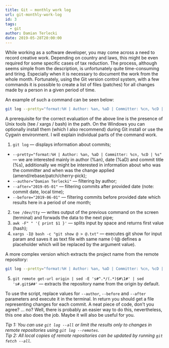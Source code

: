 ```yaml
---
title: Git — monthly work log
url: git-monthly-work-log
id: 3
tags:
  - git
author: Damian Terlecki
date: 2019-05-28T20:00:00
---
```


While working as a software developer, you may come across a need to record creative work. Depending on country and laws, this might be even required for some specific cases of tax reduction. The process, although seems simple from the description, is unfortunately quite time-consuming and tiring. Especially when it is necessary to document the work from the whole month. Fortunately, using the Git version control system, with a few commands it is possible to create a list of files (patches) for all changes made by a person in a given period of time.

An example of such a command can be seen below:
```bash
git log --pretty="format:%H | Author: %an, %aD | Committer: %cn, %cD | %s" --author="Damian Terlecki" --after="2019-05-01" --before="2019-06-01" | tee /dev/tty | awk -F" " '{ print $1 }' | xargs -I@ bash -c "git show @ > @.txt"
```
A prerequisite for the correct evaluation of the above line is the presence of Unix tools (tee / xargs / bash) in the path. On the Windows you can optionally install them (which I also recommend) during Git install or use the Cygwin environment. I will explain individual parts of the command work.
1. `git log` — displays information about commits;
  - `--pretty="format:%H | Author: %an, %aD | Committer: %cn, %cD | %s"` — we are interested mainly in author (%an), date (%aD) and commit title (%s), additionally we might be interested in information about who was the committer and when was the change applied (amend/rebase/patch/cherry-pick);
  - `--author="Damian Terlecki"` — filtering by author;
  - `--after="2019-05-01"` — filtering commits after provided date (note: commit date, local time);
  - `--before="2019-06-01"` — filtering commits before provided date which results here in a period of one month;
2. `tee /dev/tty` — writes output of the previous command on the screen (terminal) and forwads the data to the next pipe;
3. `awk -F" " '{ print $1 }'` — splits input by space and returns first value (hash);
4. `xargs -I@ bash -c "git show @ > @.txt"` — executes git show for input param and saves it as text file with same name (-I@ defines a placeholder which will be replaced by the argument value).

A more complex version which extracts the project name from the remote repository:
```bash
git log --pretty="format:%H | Author: %an, %aD | Committer: %cn, %cD | %s" --author="Damian Terlecki" --after="2019-05-01" --before="2019-06-01" | tee /dev/tty | awk -F" " '{ print $1 }' | xargs -I@ bash -c "git remote get-url origin | sed -E 's#^.*/(.*)$#\1#' | sed 's#.git$##' | xargs -I! bash -c 'git show @ > !-@.txt'"
```
5. `git remote get-url origin | sed -E 's#^.*/(.*)$#\1#' | sed 's#.git$##'` — extracts the repository name from the origin by default.

To use the script, replace values for `--author`, `--before` and `--after` parameters and execute it in the terminal. In return you should get a file representing changes for each commit. A neat piece of code, don't you agree? ... no? Well, there is probably an easier way to do this, nevertheless, this one also does the job. Maybe it will also be useful for you.

_Tip 1: You can use `git log --all` or limit the results only to changes in remote repositories using `git log --remotes`._  
_Tip 2: All local copies of remote repositories can be updated by running `git fetch --all`._